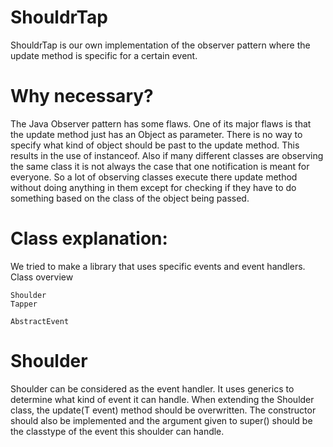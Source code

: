 ShouldrTap
==========

ShouldrTap is our own implementation of the observer pattern where the update method is specific for a certain event.


Why necessary?
==============

The Java Observer pattern has some flaws. One of its major flaws is that the update method just has an Object as parameter. There is no way to specify what kind of object should be past to the update method. This results in the use of instanceof.  Also if many different classes are observing the same class it is not always the case that one notification is meant for everyone. So a lot of observing classes execute there update method without doing anything in them except for checking if they have to do something based on the class of the object being passed.


Class explanation:
=================

We tried to make a library that uses specific events and event handlers.
Class overview

    Shoulder
    Tapper

    AbstractEvent

Shoulder
========

Shoulder can be considered as the event handler.  It uses generics to determine what kind of event it can handle.  When extending the Shoulder class, the update(T event) method should be overwritten. The constructor should also be implemented and the argument given to super() should be the classtype of the event this shoulder can handle.
